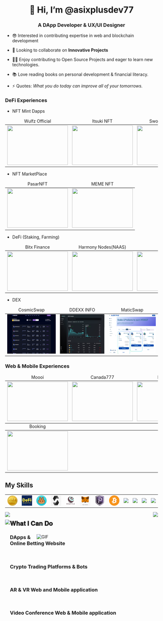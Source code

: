 <h1 align="center" dir="auto">👋 Hi, I’m @asixplusdev77</h1>

<p align="center">
<!--   <a href="mailto:live:.cid.bd5df81ce709e38c">
    <img src="https://img.shields.io/badge/skype-%231DA1F3.svg?&style=for-the-badge&logo=skype&logoColor=white" />
  </a>&nbsp;&nbsp; -->
<!--   <a href="https://discord.gg/uBApurqJ">
    <img src="https://img.shields.io/badge/discord-%230077B5.svg?&style=for-the-badge&logo=discord&logoColor=white" />
  </a>&nbsp;&nbsp; -->
<!--   <a href="mailto:oleksandrkunchenkodev@gmail.com">
    <img src="https://img.shields.io/badge/email me-%231DA1F3.svg?&style=for-the-badge&logo=gmail&logoColor=white" />
  </a>&nbsp;&nbsp; -->
</p>

<p align="center">
  <h3 align="center">A DApp Developer & UX/UI Designer</h3>

- 😎 Interested in contributing expertise in web and blockchain development

- 👯 Looking to collaborate on **Innovative Projects**

- 👨‍💻 Enjoy contributing to Open Source Projects and eager to learn new technologies. 

- 📚 Love reading books on personal development & financial literacy. 

- ⚡ Quotes: *What you do today can improve all of your tomorrows.*
</p>
  
### DeFi Experiences
- NFT Mint Dapps
<table>
    <thead align="center">
        <tr>
            <td>Wulfz Official</td>
            <td>Itsuki NFT</td>           
            <td>Swords and Kunai</td>
            <td>FunkiFoxes</td>
        </tr>
    </thead>
    <tr>
        <td>
            <a href="https://opensea.io/collection/wulfz-official" target="_blank">
                <img src="https://user-images.githubusercontent.com/101267106/183122949-c82281a0-6727-441e-a837-da189e1f1678.PNG" width="200" height="130">
            </a>
        </td>
        <td>
            <a href="https://itsukinft.com" target="_blank">
                <img src="https://user-images.githubusercontent.com/101267106/183128691-2e3dfa6e-26d1-4f5d-aa12-20e35efc913e.PNG" width="200" height="130">
            </a>
        </td>           
       <td>
            <a href="https://swordsandkunai.com/" target="_blank">
                <img src="https://user-images.githubusercontent.com/101267106/200195858-77b13f5c-0906-46ea-9495-27b37725cf83.PNG" width="200" height="130">
            </a>
        </td>  
        <td>
            <a href="https://funkifoxes.com/" target="_blank">
                <img src="https://github.com/kroim/profile/blob/master/projects/FunkiFoxes.png?raw=true" width="200" height="130">
            </a>
        </td>             
    </tr>   
</table>

- NFT MarketPlace
<table>
    <thead align="center">
        <tr>
            <td>PasarNFT</td>
            <td>MEME NFT</td>
        </tr>
    </thead>
    <tr>
        <td>
            <a href="http://pasarnft.id" target="_blank">
                <img src="https://user-images.githubusercontent.com/101267106/183134288-b669798c-8a77-48eb-989d-0284052125b1.PNG" width="200" height="130">
            </a>
        </td> 
        <td>
            <a href="https://memenft-test-market.netlify.app/" target="_blank">
                <img src="https://user-images.githubusercontent.com/94480152/170895818-68b1faa8-968b-4dbd-aa83-815e0f6d3c1c.png" width="200" height="130">
            </a>
        </td>
    </tr>
</table>

- DeFi (Staking, Farming)
<table>
    <thead align="center">
        <tr>
            <td>Bitx Finance</td>
            <td>Harmony Nodes(NAAS)</td>
            <td>LibreDefi</td>
            <td>CivFund</td>
        </tr>
    </thead>
    <tr>
        <td>
            <a href="https://app.bitxfinance.online" target="_blank">
                <img src="https://user-images.githubusercontent.com/101267106/183136879-2b7786b6-a1cc-400b-93e5-494a6a794078.PNG" width="200" height="130">
            </a>
        </td> 
        <td>
            <a href="https://harmony-nass-dapp.vercel.app/" target="_blank">
                <img src="https://user-images.githubusercontent.com/94480152/166799287-85517343-9cd7-4fa4-b504-95a1b49661d5.png" width="200" height="130">
            </a>
        </td> 
        <td>
            <a href="http://app.libredefi.io" target="_blank">
                <img src="https://user-images.githubusercontent.com/94480152/166793376-7a8ed1a7-9cf3-4523-8ae9-eba12c69f81f.png?raw=true" width="200" height="130">
            </a>
        </td>
        <td>
            <a href="http://app.civfund.org" target="_blank">
                <img src="https://user-images.githubusercontent.com/101267106/183160536-e433f9aa-5104-4161-aee0-4895ff9b47cb.PNG" width="200" height="130">
            </a>
        </td>
    </tr>
</table>

- DEX
<table>
    <thead align="center">
        <tr>
            <td>CosmicSwap</td>
            <td>DDEXX INFO</td>
            <td>MaticSwap</td>  
        </tr>
    </thead>
    <tr>
        <td>
            <a href="https://app.cosmicswap.finance/" target="_blank">
                <img src="https://github.com/kroim/profile/blob/master/projects/cosmicswap.png?raw=true" width="200" height="130">
            </a>
        </td>          
        <td>
            <a href="http://analytics.ddexx.io" target="_blank">
                <img src="https://github.com/kroim/profile/blob/master/projects/ddexinfo.png?raw=true" width="200" height="130">
            </a>
        </td>   
        <td>
            <a href="https://maticfront.web.app/farms" target="_blank">
                <img src="https://github.com/kroim/profile/blob/master/projects/maticswap.png?raw=true" width="200" height="130">
            </a>
        </td> 
    </tr>  
</table>
  
### Web & Mobile Experiences

<table>
    <thead align="center">
        <tr>
            <td>Moooi</td>
            <td>Canada777</td>
            <td>Letstango</td>       
            <td>iCliniq</td>
            <!-- <td>Needed</td> -->
        </tr>
    </thead>
    <tr>
        <td>
            <a href="htts://moooi.com" target="_blank">
                <img src="https://user-images.githubusercontent.com/101267106/183198527-80608842-7a4d-46fd-b186-18b4f71f7492.PNG" width="200" height="130">
            </a>
        </td>
        <td>
            <a href="htts://canada777.com" target="_blank">
                <img src="https://user-images.githubusercontent.com/101267106/183197667-c75767a5-85af-445d-a69c-28c765f5b372.PNG" width="200" height="130">
            </a>
        </td>
        <td>
            <a href="https://letstango.com" target="_blank">
                <img src="https://user-images.githubusercontent.com/101267106/183199452-18397bf5-c186-4083-bd4e-a945a15e7a8f.png" width="200" height="130">
            </a>
        </td>           
       <!-- <td>
            <a href="https://thisisneeded.com/" target="_blank">
                <img src="https://user-images.githubusercontent.com/101267106/183200297-3ae66e04-9503-4276-83e4-2beb0fdf58cf.png" width="200" height="130">
            </a>
        </td>   -->
        <td>
            <a href="https://icliniq.com/" target="_blank">
                <img src="https://user-images.githubusercontent.com/101267106/183201755-c1201819-d426-4c32-9505-9c1247fc41eb.PNG" width="200" height="130">
            </a>
        </td>         
    </tr>
    <thead align="center">
        <tr>
            <td>Booking</td>
        </tr>
    </thead>
    <tr>    
        <td>
            <a href="https://booking.com/" target="_blank">
                <img src="https://user-images.githubusercontent.com/101267106/183202414-30290a26-f773-4cc8-96b8-c1a40813dd40.PNG" width="200" height="130">
            </a>
        </td>             
    </tr>   
</table>

## My Skills

<table>
  <tr>
    <td><img src="https://github.com/kroim/profile/blob/master/icons/icon_nft.png?raw=true" width="200"></td>
      <td><img src="https://github.com/kroim/profile/blob/master/icons/icon_defi.png?raw=true" width="200"></td>
      <td><img src="https://github.com/kroim/profile/blob/master/icons/icon_pancake.png?raw=true" width="200"></td>
      <td><img src="https://github.com/kroim/profile/blob/master/icons/icon_solidity.png?raw=true" width="200"></td>
      <td><img src="https://github.com/kroim/profile/blob/master/icons/icon_truffle.png?raw=true" width="200"></td>
      <td><img src="https://github.com/kroim/profile/blob/master/icons/icon_metamask.png?raw=true" width="200"></td>
      <td><img src="https://github.com/kroim/profile/blob/master/icons/icon_pivx.png?raw=true" width="200"></td>
      <td><img src="https://github.com/kroim/profile/blob/master/icons/icon_bitcoin.png?raw=true" width="200"></td>
      <td><img src="https://cdn.iconscout.com/icon/free/png-128/node-1174925.png" width="200"></td>
      <td><img src="https://cdn.iconscout.com/icon/free/png-128/react-1175109.png" width="200"></td>
      <td><img src="https://cdn.iconscout.com/icon/free/png-64/angular-3-226070.png" width="200"></td>
      <td><img src="https://cdn.iconscout.com/icon/free/png-128/vue-282497.png" width="200"></td>
    </tr>
</table>

<img align="left" src="https://visitor-badge.laobi.icu/badge?page_id=robpark04.robpark04" />
<img align="right" src="https://img.shields.io/github/followers/robpark04?label=Follow&style=social" />
<h1 align="center"></h1>
<img align="left" height="300px" src="https://activity-graph.herokuapp.com/graph?username=asixdev0082&theme=github&count_private=true" />




## 𝐖𝐡𝐚𝐭 𝐈 𝐂𝐚𝐧 𝐃𝐨

<div>
  <img align="right" alt="GIF" src="https://github.com/abhisheknaiidu/abhisheknaiidu/blob/master/code.gif?raw=true" width="400" />

  ### DApps & Online Betting Website
  <br />

  ### Crypto Trading Platforms & Bots
  <br />

  ### AR & VR Web and Mobile application
  <br />

  ### Video Conference Web & Mobile application
  <br />

</div>
